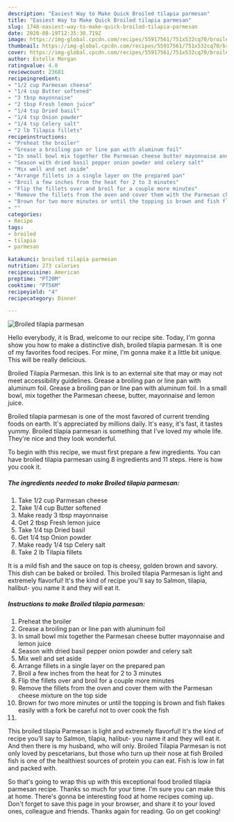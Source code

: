 ```yaml
---
description: "Easiest Way to Make Quick Broiled tilapia parmesan"
title: "Easiest Way to Make Quick Broiled tilapia parmesan"
slug: 1748-easiest-way-to-make-quick-broiled-tilapia-parmesan
date: 2020-08-19T12:35:30.719Z
image: https://img-global.cpcdn.com/recipes/55917561/751x532cq70/broiled-tilapia-parmesan-recipe-main-photo.jpg
thumbnail: https://img-global.cpcdn.com/recipes/55917561/751x532cq70/broiled-tilapia-parmesan-recipe-main-photo.jpg
cover: https://img-global.cpcdn.com/recipes/55917561/751x532cq70/broiled-tilapia-parmesan-recipe-main-photo.jpg
author: Estelle Morgan
ratingvalue: 4.8
reviewcount: 23681
recipeingredient:
- "1/2 cup Parmesan cheese"
- "1/4 cup Butter softened"
- "3 tbsp mayonnaise"
- "2 tbsp Fresh lemon juice"
- "1/4 tsp Dried basil"
- "1/4 tsp Onion powder"
- "1/4 tsp Celery salt"
- "2 lb Tilapia fillets"
recipeinstructions:
- "Preheat the broiler"
- "Grease a broiling pan or line pan with aluminum foil"
- "In small bowl mix together the Parmesan cheese butter mayonnaise and lemon juice"
- "Season with dried basil pepper onion powder and celery salt"
- "Mix well and set aside"
- "Arrange fillets in a single layer on the prepared pan"
- "Broil a few inches from the heat for 2 to 3 minutes"
- "Flip the fillets over and broil for a couple more minutes"
- "Remove the fillets from the oven and cover them with the Parmesan cheese mixture on the top side"
- "Brown for two more minutes or until the topping is brown and fish flakes easily with a fork be careful not to over cook the fish"
- ""
categories:
- Recipe
tags:
- broiled
- tilapia
- parmesan

katakunci: broiled tilapia parmesan 
nutrition: 273 calories
recipecuisine: American
preptime: "PT20M"
cooktime: "PT56M"
recipeyield: "4"
recipecategory: Dinner

---
```



![Broiled tilapia parmesan](https://img-global.cpcdn.com/recipes/55917561/751x532cq70/broiled-tilapia-parmesan-recipe-main-photo.jpg)

Hello everybody, it is Brad, welcome to our recipe site. Today, I'm gonna show you how to make a distinctive dish, broiled tilapia parmesan. It is one of my favorites food recipes. For mine, I'm gonna make it a little bit unique. This will be really delicious.

Broiled Tilapia Parmesan. this link is to an external site that may or may not meet accessibility guidelines. Grease a broiling pan or line pan with aluminum foil. Grease a broiling pan or line pan with aluminum foil. In a small bowl, mix together the Parmesan cheese, butter, mayonnaise and lemon juice.

Broiled tilapia parmesan is one of the most favored of current trending foods on earth. It's appreciated by millions daily. It's easy, it's fast, it tastes yummy. Broiled tilapia parmesan is something that I've loved my whole life. They're nice and they look wonderful.


To begin with this recipe, we must first prepare a few ingredients. You can have broiled tilapia parmesan using 8 ingredients and 11 steps. Here is how you cook it.

<!--inarticleads1-->

##### The ingredients needed to make Broiled tilapia parmesan:

1. Take 1/2 cup Parmesan cheese
1. Take 1/4 cup Butter softened
1. Make ready 3 tbsp mayonnaise
1. Get 2 tbsp Fresh lemon juice
1. Take 1/4 tsp Dried basil
1. Get 1/4 tsp Onion powder
1. Make ready 1/4 tsp Celery salt
1. Take 2 lb Tilapia fillets


It is a mild fish and the sauce on top is cheesy, golden brown and savory. This dish can be baked or broiled. This broiled tilapia Parmesan is light and extremely flavorful! It&#39;s the kind of recipe you&#39;ll say to Salmon, tilapia, halibut- you name it and they will eat it. 

<!--inarticleads2-->

##### Instructions to make Broiled tilapia parmesan:

1. Preheat the broiler
1. Grease a broiling pan or line pan with aluminum foil
1. In small bowl mix together the Parmesan cheese butter mayonnaise and lemon juice
1. Season with dried basil pepper onion powder and celery salt
1. Mix well and set aside
1. Arrange fillets in a single layer on the prepared pan
1. Broil a few inches from the heat for 2 to 3 minutes
1. Flip the fillets over and broil for a couple more minutes
1. Remove the fillets from the oven and cover them with the Parmesan cheese mixture on the top side
1. Brown for two more minutes or until the topping is brown and fish flakes easily with a fork be careful not to over cook the fish
1. 


This broiled tilapia Parmesan is light and extremely flavorful! It&#39;s the kind of recipe you&#39;ll say to Salmon, tilapia, halibut- you name it and they will eat it. And then there is my husband, who will only. Broiled Tilapia Parmesan is not only loved by pescetarians, but those who turn up their nose at fish Broiled fish is one of the healthiest sources of protein you can eat. Fish is low in fat and packed with. 

So that's going to wrap this up with this exceptional food broiled tilapia parmesan recipe. Thanks so much for your time. I'm sure you can make this at home. There's gonna be interesting food at home recipes coming up. Don't forget to save this page in your browser, and share it to your loved ones, colleague and friends. Thanks again for reading. Go on get cooking!
